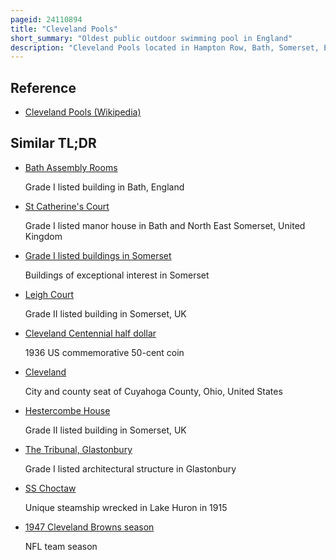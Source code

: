 ```yaml
---
pageid: 24110894
title: "Cleveland Pools"
short_summary: "Oldest public outdoor swimming pool in England"
description: "Cleveland Pools located in Hampton Row, Bath, Somerset, England is a semi-circular Lido built to designs by John Pinch the Elder in 1815. It is believed to be the oldest public Outdoor swimming Pool in the Uk. It is a Grade II* listed building."
---
```


## Reference

- [Cleveland Pools (Wikipedia)](https://en.wikipedia.org/?curid=24110894)

## Similar TL;DR

- [Bath Assembly Rooms](/tldr/en/bath-assembly-rooms)

  Grade I listed building in Bath, England

- [St Catherine's Court](/tldr/en/st-catherines-court)

  Grade I listed manor house in Bath and North East Somerset, United Kingdom

- [Grade I listed buildings in Somerset](/tldr/en/grade-i-listed-buildings-in-somerset)

  Buildings of exceptional interest in Somerset

- [Leigh Court](/tldr/en/leigh-court)

  Grade II listed building in Somerset, UK

- [Cleveland Centennial half dollar](/tldr/en/cleveland-centennial-half-dollar)

  1936 US commemorative 50-cent coin

- [Cleveland](/tldr/en/cleveland)

  City and county seat of Cuyahoga County, Ohio, United States

- [Hestercombe House](/tldr/en/hestercombe-house)

  Grade II listed building in Somerset, UK

- [The Tribunal, Glastonbury](/tldr/en/the-tribunal-glastonbury)

  Grade I listed architectural structure in Glastonbury

- [SS Choctaw](/tldr/en/ss-choctaw)

  Unique steamship wrecked in Lake Huron in 1915

- [1947 Cleveland Browns season](/tldr/en/1947-cleveland-browns-season)

  NFL team season
